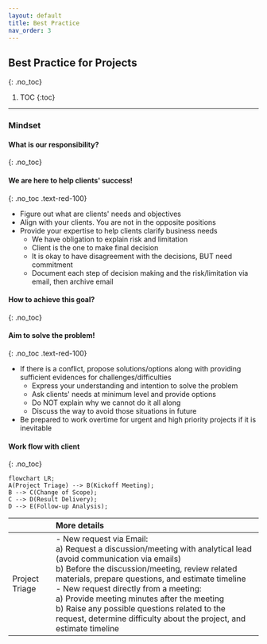 ```yaml
---
layout: default
title: Best Practice
nav_order: 3
---
```

## Best Practice for Projects
{: .no_toc}

1. TOC
{:toc}

---

### Mindset

#### What is our responsibility?
{: .no_toc}
#### We are here to help clients' success!
{: .no_toc .text-red-100}
- Figure out what are clients' needs and objectives
- Align with your clients. You are not in the opposite positions
- Provide your expertise to help clients clarify business needs
  - We have obligation to explain risk and limitation
  - Client is the one to make final decision
  - It is okay to have disagreement with the decisions, BUT need commitment
  - Document each step of decision making and the risk/limitation via email, then archive email

#### How to achieve this goal?
{: .no_toc}
#### Aim to solve the problem!
{: .no_toc .text-red-100}
- If there is a conflict, propose solutions/options along with providing sufficient evidences for challenges/difficulties
  - Express your understanding and intention to solve the problem
  - Ask clients' needs at minimum level and provide options
  - Do NOT explain why we cannot do it all along
  - Discuss the way to avoid those situations in future
- Be prepared to work overtime for urgent and high priority projects if it is inevitable

#### Work flow with client
{: .no_toc}
```mermaid
flowchart LR;
A(Project Triage) --> B(Kickoff Meeting);
B --> C(Change of Scope);
C --> D(Result Delivery);
D --> E(Follow-up Analysis);
```
||More details|
|:---|:---|
|Project Triage|- New request via Email:<br/>a) Request a discussion/meeting with analytical lead (avoid communication via emails)<br/>b) Before the discussion/meeting, review related materials, prepare questions, and estimate timeline <br/>- New request directly from a meeting:<br/>a) Provide meeting minutes after the meeting<br/>b) Raise any possible questions related to the request, determine difficulty about the project, and estimate timeline|
